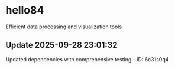 # hello84
Efficient data processing and visualization tools

## Update 2025-09-28 23:01:32
Updated dependencies with comprehensive testing - ID: 6c31s0q4

